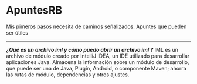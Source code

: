 # ApuntesRB
 Mis pimeros pasos necesita de caminos señalizados. Apuntes que pueden ser útiles
 ********************************************************************************

_**¿Qué es un archivo iml y cómo puedo abrir un archivo iml ?**_
 IML es un archivo de módulo creado por IntelliJ IDEA, un IDE utilizado para desarrollar aplicaciones Java. Almacena la información sobre un módulo de desarrollo, que puede ser una de Java, Plugin, Android, o componente Maven; ahorra las rutas de módulo, dependencias y otros ajustes. 
